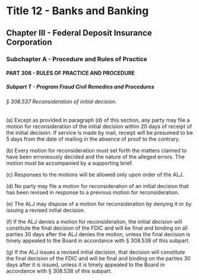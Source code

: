 
# Title 12 - Banks and Banking
## Chapter III - Federal Deposit Insurance Corporation
### Subchapter A - Procedure and Rules of Practice
#### PART 308 - RULES OF PRACTICE AND PROCEDURE
##### Subpart T - Program Fraud Civil Remedies and Procedures
###### § 308.537 Reconsideration of initial decision.

(a) Except as provided in paragraph (d) of this section, any party may file a motion for reconsideration of the initial decision within 20 days of receipt of the initial decision. If service is made by mail, receipt will be presumed to be 5 days from the date of mailing in the absence of proof to the contrary.

(b) Every motion for reconsideration must set forth the matters claimed to have been erroneously decided and the nature of the alleged errors. The motion must be accompanied by a supporting brief.

(c) Responses to the motions will be allowed only upon order of the ALJ.

(d) No party may file a motion for reconsideration of an initial decision that has been revised in response to a previous motion for reconsideration.

(e) The ALJ may dispose of a motion for reconsideration by denying it or by issuing a revised initial decision.

(f) If the ALJ denies a motion for reconsideration, the initial decision will constitute the final decision of the FDIC and will be final and binding on all parties 30 days after the ALJ denies the motion, unless the final decision is timely appealed to the Board in accordance with § 308.538 of this subpart.

(g) If the ALJ issues a revised initial decision, that decision will constitute the final decision of the FDIC and will be final and binding on the parties 30 days after it is issued, unless it is timely appealed to the Board in accordance with § 308.538 of this subpart.
